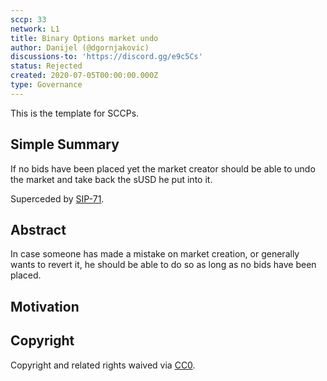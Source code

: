 ```yaml
---
sccp: 33
network: L1
title: Binary Options market undo
author: Danijel (@dgornjakovic)
discussions-to: 'https://discord.gg/e9c5Cs'
status: Rejected
created: 2020-07-05T00:00:00.000Z
type: Governance
---
```


<!--You can leave these HTML comments in your merged SCCP and delete the visible duplicate text guides, they will not appear and may be helpful to refer to if you edit it again. This is the suggested template for new SCCPs. Note that an SCCP number will be assigned by an editor. When opening a pull request to submit your SCCP, please use an abbreviated title in the filename, `sccp-draft_title_abbrev.md`. The title should be 44 characters or less.-->

This is the template for SCCPs.

## Simple Summary

<!--"If you can't explain it simply, you don't understand it well enough." Provide a simplified and layman-accessible explanation of the SCCP.-->

If no bids have been placed yet the market creator should be able to undo the market and take back the sUSD he put into it.

Superceded by [SIP-71](../SIPS/sip-71.md).

## Abstract

<!--A short (~200 word) description of the variable change proposed.-->

In case someone has made a mistake on market creation, or generally wants to revert it, he should be able to do so as long as no bids have been placed.

## Motivation

<!--The motivation is critical for SCCPs that want to update variables within Synthetix. It should clearly explain why the existing variable is not incentive aligned. SCCP submissions without sufficient motivation may be rejected outright.-->

## Copyright

Copyright and related rights waived via [CC0](https://creativecommons.org/publicdomain/zero/1.0/).
